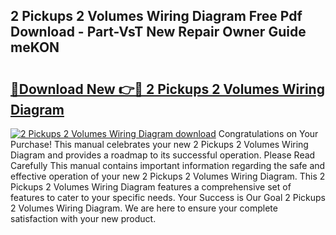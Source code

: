## 2 Pickups 2 Volumes Wiring Diagram Free Pdf Download - Part-VsT New Repair Owner Guide meKON

# <h2><a href="http://dftsml5.blite.top/?on=2+Pickups+2+Volumes+Wiring+Diagram">🔗Download New 👉🔴 2 Pickups 2 Volumes Wiring Diagram</a></h2>

[![2 Pickups 2 Volumes Wiring Diagram download](https://i.imgur.com/lujVjoI.png)](http://dftsml5.blite.top/?on=2+Pickups+2+Volumes+Wiring+Diagram)
Congratulations on Your Purchase! This manual celebrates your new 2 Pickups 2 Volumes Wiring Diagram and provides a roadmap to its successful operation. Please Read Carefully This manual contains important information regarding the safe and effective operation of your new 2 Pickups 2 Volumes Wiring Diagram. This 2 Pickups 2 Volumes Wiring Diagram features a comprehensive set of features to cater to your specific needs. Your Success is Our Goal 2 Pickups 2 Volumes Wiring Diagram. We are here to ensure your complete satisfaction with your new product.
